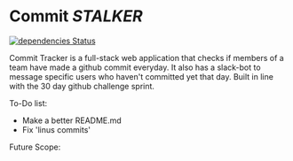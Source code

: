 # Commit *STALKER*
[![dependencies Status](https://david-dm.org/tthoraldson/commit-stalker/status.svg)](https://david-dm.org/tthoraldson/commit-stalker)

Commit Tracker is a full-stack web application that checks if members of a team have made a github commit everyday. It also has a slack-bot to message specific users who haven't committed yet that day. Built in line with the 30 day github challenge sprint.

To-Do list:
- Make a better README.md
- Fix 'linus commits'

Future Scope:

